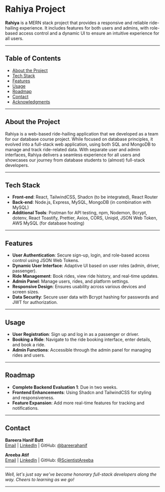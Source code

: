 # Rahiya Project

**Rahiya** is a MERN stack project that provides a responsive and reliable ride-hailing experience. It includes features for both users and admins, with role-based access control and a dynamic UI to ensure an intuitive experience for all users.

---

## Table of Contents
- [About the Project](#about-the-project)
- [Tech Stack](#tech-stack)
- [Features](#features)
- [Usage](#usage)
- [Roadmap](#roadmap)
- [Contact](#contact)
- [Acknowledgments](#acknowledgments)

---

## About the Project
Rahiya is a web-based ride-hailing application that we developed as a team for our database course project. While focused on database principles, it evolved into a full-stack web application, using both SQL and MongoDB to manage and track ride-related data. With separate user and admin interfaces, Rahiya delivers a seamless experience for all users and showcases our journey from database students to (almost) full-stack developers.

---

## Tech Stack
- **Front-end**: React, TailwindCSS, Shadcn (to be integrated), React Router
- **Back-end**: Node.js, Express, MySQL, MongoDB (in combination with MySQL)
- **Additional Tools**: Postman for API testing, npm, Nodemon, Bcrypt, dotenv, React Toastify, Prettier, Axios, CORS, Uniqid, JSON Web Token, AWS MySQL (for database hosting)

---

## Features
- **User Authentication**: Secure sign-up, login, and role-based access control using JSON Web Tokens.
- **Dynamic User Interface**: Adaptive UI based on user roles (admin, driver, passenger).
- **Ride Management**: Book rides, view ride history, and real-time updates.
- **Admin Panel**: Manage users, rides, and platform settings.
- **Responsive Design**: Ensures usability across various devices and screen sizes.
- **Data Security**: Secure user data with Bcrypt hashing for passwords and JWT for authorization.

---

## Usage
- **User Registration**: Sign up and log in as a passenger or driver.
- **Booking a Ride**: Navigate to the ride booking interface, enter details, and book a ride.
- **Admin Functions**: Accessible through the admin panel for managing rides and users.

---

## Roadmap
- **Complete Backend Evaluation 1**: Due in two weeks.
- **Frontend Enhancements**: Using Shadcn and TailwindCSS for styling and responsiveness.
- **Feature Expansion**: Add more real-time features for tracking and notifications.

---

## Contact
**Bareera Hanif Butt**  
[Email](bareerahanif01@gmail.com) | [LinkedIn](https://www.linkedin.com/in/bareera-hanif-butt/) | GitHub: [@bareerahanif](https://github.com/bareerahanif)

**Areeba Atif**  
[Email](areebaaatif6@gmail.com) | [LinkedIn](https://www.linkedin.com/in/areeba-atif-308ba8245/) | GitHub: [@ScientistAreeba](https://github.com/ScientistAreeba)

---

*Well, let's just say we’ve become honorary full-stack developers along the way. Cheers to learning as we go!*

---


